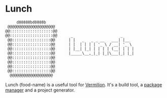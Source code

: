 # Lunch
```
     d88888bd8888b
 @@@@@@@@@@@@@@@@@@@@@
@@:::::::::::::::::::@@
@@:::::::::::::::::::@@      _                     _     
 @@:::::::::::::::::@@      | |   _   _ _ __   ___| |__   
 @@:::::::::::::::::@@      | |  | | | | '_ \ / __| '_ \ 
 @@:::::::::::::::::@@      | |__| |_| | | | | (__| | | |
 @@:::::::::::::::::@@      |_____\__,_|_| |_|\___|_| |_|
 @@:::::::::::::::::@@ 
 @@:::::::::::::::::@@
 @@:::::::::::::::::@@
 @@:::::::::::::::::@@
  @@@@@@@@@@@@@@@@@@@                             
```
Lunch (food-name) is a useful tool for [Vermilion](https://witherbear.github.io/vermilion/).
It's a build tool, a [package manager](https://witherbear.github.io/vermilion/vpr) and a project generator.